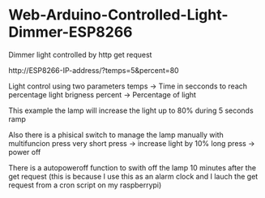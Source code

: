 # Web-Arduino-Controlled-Light-Dimmer-ESP8266
Dimmer light controlled by http get request

  http://ESP8266-IP-address/?temps=5&percent=80
  
  Light control using two parameters
  temps -> Time in secconds to reach percentage light brigness
  percent -> Percentage of light
  
  This example the lamp will increase the light up to 80% during 5 seconds ramp
  
  Also there is a phisical switch to manage the lamp manually with multifuncion press
  very short press -> increase light by 10%
  long press -> power off
  
  There is a autopoweroff function to swith off the lamp 10 minutes after the get request
  (this is because I use this as an alarm clock and I lauch the get request from a cron script on my raspberrypi)
